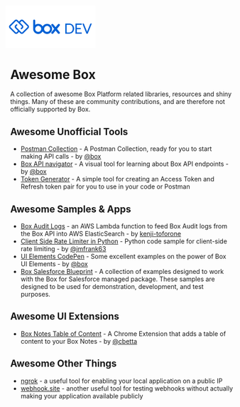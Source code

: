 <img src="images/box-dev-logo-clip.png" 
alt= “box-dev-logo” 
style="margin-left:-10px;"
width=40%;>
# Awesome Box

A collection of awesome Box Platform related libraries, resources and shiny things. Many of these are community contributions, and are therefore not officially supported by Box.

## Awesome Unofficial Tools 

* [Postman Collection](https://developer.box.com/docs/box-postman-collection) - A Postman Collection, ready for you to start making API calls - by [@box](https://github.com/box)
* [Box API navigator](https://box-api-navigator.com/) - A visual tool for learning about Box API endpoints - by [@box](https://github.com/box)
* [Token Generator](https://box-token-generator.herokuapp.com/) - A simple tool for creating an Access Token and Refresh token pair for you to use in your code or Postman

## Awesome Samples & Apps

* [Box Audit Logs](https://github.com/kenji-toforone/box-auditlogs-node-es) - an AWS Lambda function to feed Box Audit logs from the Box API into AWS ElasticSearch - by [kenji-toforone](https://github.com/kenji-toforone)
* [Client Side Rate Limiter in Python](https://github.com/jmfrank63/box-python-async-rate-limiter) - Python code sample for client-side rate limiting - by [@jmfrank63](https://github.com/jmfrank63)
* [UI Elements CodePen](https://codepen.io/box-platform/) - Some excellent examples on the power of Box UI Elements - by [@box](https://github.com/box)
* [Box Salesforce Blueprint](https://github.com/kylefernandadams/box-for-salesforce-blueprints) - A collection of examples designed to work with the Box for Salesforce managed package. These samples are designed to be used for demonstration, development, and test purposes.


## Awesome UI Extensions 

* [Box Notes Table of Content](https://chrome.google.com/webstore/detail/box-notes-table-of-conten/cidpkmmdeladeicipbmfaccjmmpdpnaa) - A Chrome Extension that adds a table of content to your Box Notes - by [@cbetta](https://github.com/cbetta)

## Awesome Other Things

* [ngrok](https://ngrok.com) - a useful tool for enabling your local application on a public IP
* [webhook.site](https://webhook.site/) - another useful tool for testing webhooks without actually making your application available publicly
